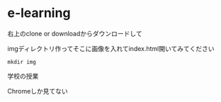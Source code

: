 # e-learning

右上のclone or downloadからダウンロードして

imgディレクトリ作ってそこに画像を入れてindex.html開いてみてください
```
mkdir img
```

学校の授業

Chromeしか見てない
